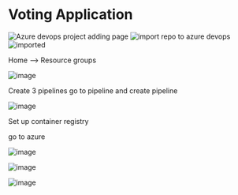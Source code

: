 # Voting Application

![Azure devops project adding page](https://github.com/user-attachments/assets/b1aaa362-6cef-4b96-9a62-f02212a3ce88)
![import repo to azure devops](https://github.com/user-attachments/assets/3c2e5f37-b6e8-4369-9b10-4b950dd2183b)
![imported](https://github.com/user-attachments/assets/66bcb94e-1ca6-4447-b3e1-4b71941d8fda)

Home --> Resource groups

![image](https://github.com/user-attachments/assets/a2dff650-9543-4664-927a-8376d8ea955c)



Create 3 pipelines 
go to pipeline and create pipeline

![image](https://github.com/user-attachments/assets/dec4ef0c-fffe-41fd-b7a7-199fd1802626)


Set up container registry

go to azure 

![image](https://github.com/user-attachments/assets/69fa5895-d0eb-40ea-9273-17630641e11b)

![image](https://github.com/user-attachments/assets/ba8c020b-900d-456f-8596-a54b116eecb7)

![image](https://github.com/user-attachments/assets/c8f45d69-ad53-49b8-bdc3-d4f7a930f758)

